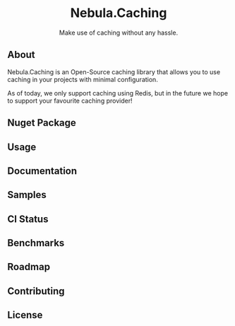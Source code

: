 <h1 align="center">
  Nebula.Caching
</h1>
<p align="center">
  Make use of caching without any hassle.
</p>

## About

Nebula.Caching is an Open-Source caching library that allows you to use caching in your projects with minimal configuration.

As of today, we only support caching using Redis, but in the future we hope to support your favourite caching provider!

## Nuget Package

## Usage

## Documentation

## Samples

## CI Status

## Benchmarks

## Roadmap

## Contributing

## License